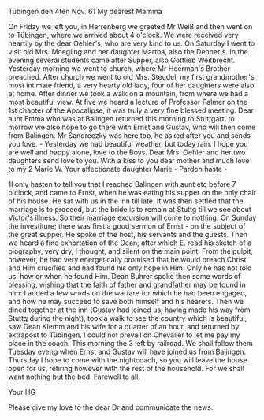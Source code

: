  Tübingen den 4ten Nov. 61
My dearest Mamma

On Friday we left you, in Herrenberg we greeted Mr Weiß and then went on to Tübingen, where we arrived about 4 o'clock. We were received very heartily by the dear Oehler's, who are very kind to us. On Saturday I went to visit old Mrs. Moegling and her daughter Martha, also the Denner's. In the evening several students came after Supper, also Gottlieb Weitbrecht. Yesterday morning we went to church, where Mr Heerman's Brother preached. After church we went to old Mrs. Steudel, my first grandmother's most intimate friend, a very hearty old lady, four of her daughters were also at home. After dinner we took a walk on a mountain, from where we had a most beautiful view. At five we heard a lecture of Professor Palmer on the 1st chapter of the Apocalipse, it was truly a very fine blessed meeting. Dear aunt Emma who was at Balingen returned this morning to Stuttgart, to morrow we also hope to go there with Ernst and Gustav, who will then come from Balingen. Mr Sandreczky was here too, he asked after you and sends you love. - Yesterday we had beautiful weather, but today rain. I hope you are well and happy alone, love to the Boys. Dear Mrs. Oehler and her two daughters send love to you. With a kiss to you dear mother and much love to my 2 Marie W. 
 Your affectionate daughter Marie - Pardon haste -



1I only hasten to tell you that I reached Balingen with aunt etc before 7 o'clock, and came to Ernst, when he was eating his supper on the only chair of his house. He sat with us in the inn till late. It was then settled that the marriage is to proceed, but the bride is to remain at Stuttg till we see about Victor's illness. So their marriage excursion will come to nothing. On Sunday the investiture; there was first a good sermon of Ernst - on the subject of the great supper. He spoke of the host, his servants and the guests. Then we heard a fine exhortation of the Dean; after which E. read his sketch of a biography, very dry, I thought, and silent on the main point. From the pulpit, however, he had very energetically promised that he would preach Christ and Him crucified and had found his only hope in Him. Only he has not told us, how or when he found Him. 
Dean Buhrer spoke then some words of blessing, wishing that the faith of father and grandfather may be found in him: I added a few words on the warfare for which he had been engaged, and how he may succeed to save both himself and his hearers. Then we dined together at the inn (Gustav had joined us, having made his way from Stuttg during the night), took a walk to see the country which is beautiful, saw Dean Klemm and his wife for a quarter of an hour, and returned by extrapost to Tübingen. I could not prevail on Chevalier to let me pay my place in the coach. This morning the 3 left by railroad. We shall follow them Tuesday eveng when Ernst and Gustav will have joined us from Balingen. Thursday I hope to come with the nightcoach, so you will leave the house open for us, retiring however with the rest of the household. For we shall want nothing but the bed. Farewell to all.

 Your HG

Please give my love to the dear Dr and communicate the news. 